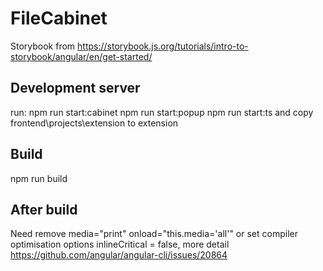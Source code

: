 # FileCabinet
Storybook from https://storybook.js.org/tutorials/intro-to-storybook/angular/en/get-started/

## Development server
run:
npm run start:cabinet
npm run start:popup
npm run start:ts
and copy frontend\projects\extension to extension

## Build
npm run build

## After build
Need remove media="print" onload="this.media='all'" or set compiler optimisation options
inlineCritical = false, more detail https://github.com/angular/angular-cli/issues/20864
